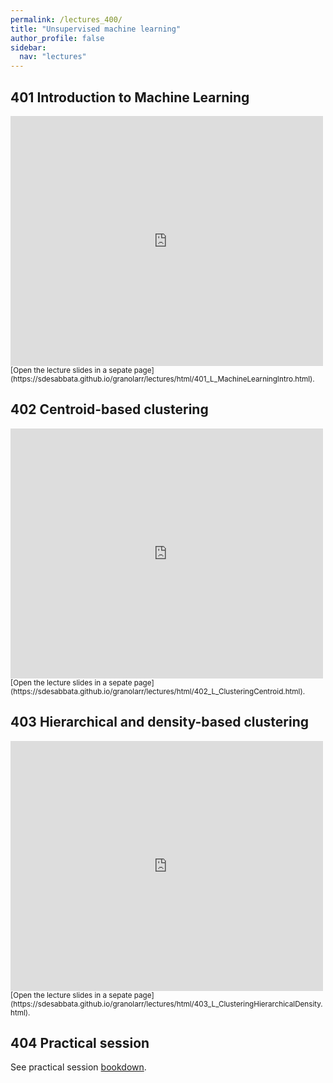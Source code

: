 ```yaml
---
permalink: /lectures_400/
title: "Unsupervised machine learning"
author_profile: false
sidebar:
  nav: "lectures"
---
```



## 401 Introduction to Machine Learning

<div style="position: relative; width: 500px; height: 400px;">
<iframe src="https://sdesabbata.github.io/granolarr/lectures/html/401_L_MachineLearningIntro.html" title="401_L_MachineLearningIntro" frameborder="0" style="width: 1000px; height: 800px; -webkit-transform: scale(0.5) translate(-500px,-400px);-moz-transform: scale(0.5) translate(-500px,-400px); "></iframe>
</div>

<small>
[Open the lecture slides in a sepate page](https://sdesabbata.github.io/granolarr/lectures/html/401_L_MachineLearningIntro.html).
</small>

## 402 Centroid-based clustering

<div style="position: relative; width: 500px; height: 400px;">
<iframe src="https://sdesabbata.github.io/granolarr/lectures/html/402_L_ClusteringCentroid.html" title="402_L_ClusteringCentroid" frameborder="0" style="width: 1000px; height: 800px; -webkit-transform: scale(0.5) translate(-500px,-400px);-moz-transform: scale(0.5) translate(-500px,-400px); "></iframe>
</div>

<small>
[Open the lecture slides in a sepate page](https://sdesabbata.github.io/granolarr/lectures/html/402_L_ClusteringCentroid.html).
</small>

## 403 Hierarchical and density-based clustering

<div style="position: relative; width: 500px; height: 400px;">
<iframe src="https://sdesabbata.github.io/granolarr/lectures/html/403_L_ClusteringHierarchicalDensity.html" title="403_L_ClusteringHierarchicalDensity" frameborder="0" style="width: 1000px; height: 800px; -webkit-transform: scale(0.5) translate(-500px,-400px);-moz-transform: scale(0.5) translate(-500px,-400px); "></iframe>
</div>

<small>
[Open the lecture slides in a sepate page](https://sdesabbata.github.io/granolarr/lectures/html/403_L_ClusteringHierarchicalDensity.html).
</small>

## 404 Practical session

See practical session [bookdown](practicals/bookdown/geodemographic-classification.html).
